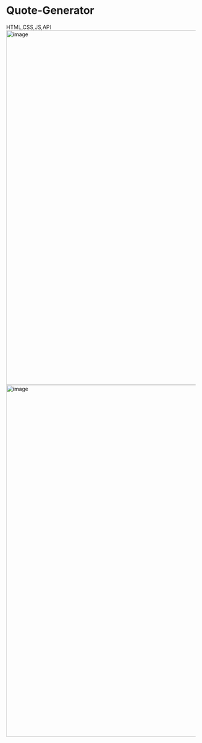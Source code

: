 # Quote-Generator
HTML,CSS,JS,API
<img width="943" alt="image" src="https://user-images.githubusercontent.com/87957824/151242546-4f073aa3-6ed2-4289-8cb2-5782dd52ed7b.png">
<img width="936" alt="image" src="https://user-images.githubusercontent.com/87957824/151242800-dd0ab56c-61da-438b-8dcc-6bedcee4dc52.png">
